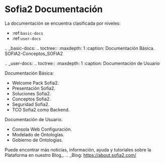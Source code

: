 Sofia2 Documentación
========================

La documentación se encuentra clasificada por niveles:

* :ref:`basic-docs`
* :ref:`user-docs`

.. _basic-docs:
.. toctree::
   :maxdepth: 1
   :caption: Documentación Básica.
   SOFIA2-Conceptos_SOFIA2

.. _user-docs:
.. toctree::
   :maxdepth: 1
   :caption: Documentación de Usuario



Documentación Básica:

* Welcome Pack Sofia2.
* Presentación Sofia2.
* Soluciones Sofia2.
* Conceptos Sofia2.
* Seguridad Sofia2.
* TCO Sofia2 como Backend.


Documentación de Usuario.

* Consola Web Configuración.
* Modelado de Ontologías.
* Gobierno de Ontologías.

Puede encontrar más noticias, información, ayuda y tutoriales sobre la Plataforma en nuestro Blog_.
.. _Blog: https://about.sofia2.com/
